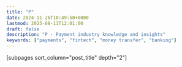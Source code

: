 ```yaml
---
title: "P"
date: 2024-11-26T10:49:50+0000
lastmod: 2025-08-11T12:01:00
draft: false
description: "P - Payment industry knowledge and insights"
keywords: ["payments", "fintech", "money transfer", "banking"]
---
```


[subpages sort_column="post_title" depth="2"]